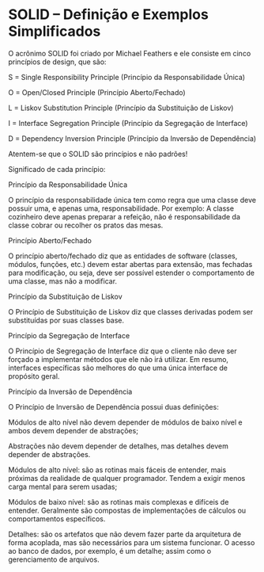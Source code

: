 # SOLID – Definição e Exemplos Simplificados

O acrônimo SOLID foi criado por Michael Feathers e ele consiste em cinco princípios de design, que são:


S = Single Responsibility Principle (Princípio da Responsabilidade Única)

O = Open/Closed Principle (Princípio Aberto/Fechado)

L = Liskov Substitution Principle (Princípio da Substituição de Liskov)

I = Interface Segregation Principle (Princípio da Segregação de Interface)

D = Dependency Inversion Principle (Princípio da Inversão de Dependência)

Atentem-se que o SOLID são princípios e não padrões!


Significado de cada princípio:

Princípio da Responsabilidade Única

O princípio da responsabilidade única tem como regra que uma classe deve possuir uma, e apenas uma, responsabilidade. Por exemplo: A classe cozinheiro deve apenas preparar a refeição, não é responsabilidade da classe cobrar ou recolher os pratos das mesas. 

Princípio Aberto/Fechado

O princípio aberto/fechado diz que as entidades de software (classes, módulos, funções, etc.) devem estar abertas para extensão, mas fechadas para modificação, ou seja, deve ser possível estender o comportamento de uma classe, mas não a modificar.

Princípio da Substituição de Liskov

O Princípio de Substituição de Liskov diz que classes derivadas podem ser substituídas por suas classes base.

Princípio da Segregação de Interface

O Princípio de Segregação de Interface diz que o cliente não deve ser forçado a implementar métodos que ele não irá utilizar. Em resumo, interfaces específicas são melhores do que uma única interface de propósito geral.

Princípio da Inversão de Dependência

O Princípio de Inversão de Dependência possui duas definições: 

Módulos de alto nível não devem depender de módulos de baixo nível e ambos devem depender de abstrações;

Abstrações não devem depender de detalhes, mas detalhes devem depender de abstrações.

Módulos de alto nível: são as rotinas mais fáceis de entender, mais próximas da realidade de qualquer programador. Tendem a exigir menos carga mental para serem usadas;

Módulos de baixo nível: são as rotinas mais complexas e difíceis de entender. Geralmente são compostas de implementações de cálculos ou comportamentos específicos.

Detalhes: são os artefatos que não devem fazer parte da arquitetura de forma acoplada, mas são necessários para um sistema funcionar. O acesso ao banco de dados, por exemplo, é um detalhe; assim como o gerenciamento de arquivos.
